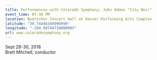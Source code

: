 ```yaml
---
title: Performances with Colorado Symphony; John Adams "City Noir"
event_time: 07:30 PM
location: Boettcher Concert Hall at Denver Performing Arts Complex
latitude: "39.74446349999999"
longitude: "-104.99794710000003"
url: www.coloradosymphony.org
---
```

Sept 28-30, 2018<br>
Brett Mitchell, conductor